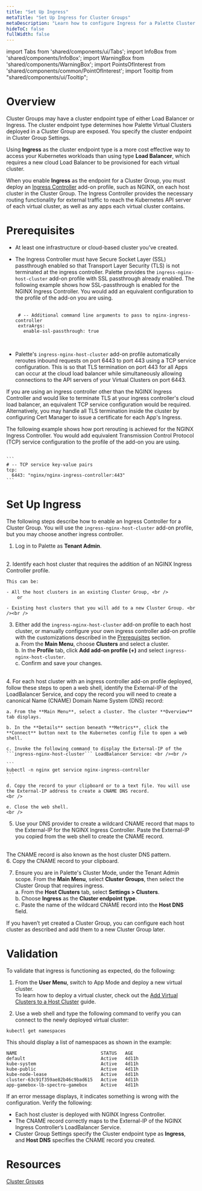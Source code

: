 ```yaml
---
title: "Set Up Ingress"
metaTitle: "Set Up Ingress for Cluster Groups"
metaDescription: "Learn how to configure Ingress for a Palette Cluster Group"
hideToC: false
fullWidth: false
---
```


import Tabs from 'shared/components/ui/Tabs';
import InfoBox from 'shared/components/InfoBox';
import WarningBox from 'shared/components/WarningBox';
import PointsOfInterest from 'shared/components/common/PointOfInterest';
import Tooltip from "shared/components/ui/Tooltip";

# Overview

Cluster Groups may have a cluster endpoint type of either Load Balancer or Ingress. The cluster endpoint type determines how Palette Virtual Clusters deployed in a Cluster Group are exposed. You specify the cluster endpoint in Cluster Group Settings.

Using **Ingress** as the cluster endpoint type is a more cost effective way to access your Kubernetes workloads than using type **Load Balancer**, which requires a new cloud Load Balancer to be provisioned for each virtual cluster.

When you enable **Ingress** as the endpoint for a Cluster Group, you must deploy an [Ingress Controller](https://kubernetes.io/docs/concepts/services-networking/ingress-controllers/) add-on profile, such as NGINX, on each host cluster in the Cluster Group. The Ingress Controller provides the necessary routing functionality for external traffic to reach the Kubernetes API server of each virtual cluster, as well as any apps each virtual cluster contains. 

# Prerequisites

- At least one infrastructure or cloud-based cluster you’ve created.
- The Ingress Controller must have Secure Socket Layer (SSL) passthrough enabled so that Transport Layer Security (TLS) is not terminated at the ingress controller. Palette provides the ```ingress-nginx-host-cluster``` add-on profile with SSL passthrough already enabled. The following example shows how SSL-passthrough is enabled for the NGINX Ingress Controller. You would add an equivalent configuration to the profile of the add-on you are using. <br /><br />

   ```
    # -- Additional command line arguments to pass to nginx-ingress-controller
    extraArgs:   
      enable-ssl-passthrough: true  
    ```
    <br />

 - Palette's ```ingress-nginx-host-cluster``` add-on profile automatically reroutes inbound requests on port 6443 to port 443 using a TCP service configuration. This is so that TLS termination on port 443 for all Apps can occur at the cloud load balancer while simultaneously allowing connections to the API servers of your Virtual Clusters on port 6443. 
 
 If you are using an ingress controller other than the NGINX Ingress Controller and would like to terminate TLS at your ingress controller's cloud load balancer, an equivalent TCP service configuration would be required. Alternatively, you may handle all TLS termination inside the cluster by configuring Cert Manager to issue a certificate for each App's Ingress.<br /> 
 
 The following example shows how port rerouting is achieved for the NGINX Ingress Controller. You would add equivalent Transmission Control Protocol (TCP) service configuration to the profile of the add-on you are using. <br /><br />

    ```
    # -- TCP service key-value pairs
    tcp:   
      6443: "nginx/nginx-ingress-controller:443"  
    ```

# Set Up Ingress

The following steps describe how to enable an Ingress Controller for a Cluster Group. You will use the `ingress-nginx-host-cluster` add-on profile, but you may choose another ingress controller.
<br />

1. Log in to Palette as **Tenant Admin**.
<br />
2. Identify each host cluster that requires the addition of an NGINX Ingress Controller profile.

    This can be:

    - All the host clusters in an existing Cluster Group, <br />
        or
    
    - Existing host clusters that you will add to a new Cluster Group. <br /><br />

3. Either add the ```ingress-nginx-host-cluster``` add-on profile to each host cluster, or manually configure your own ingress controller add-on profile with the customizations described in the [Prerequisites](devx/cluster-groups/ingress-cluster-group#prerequisites) section. <br />
    a. From the **Main Menu**, choose **Clusters** and select a cluster.<br />
    b. In the **Profile** tab, click **Add add-on profile (+)** and select ```ingress-nginx-host-cluster```. <br />
    c. Confirm and save your changes.
<br />
4. For each host cluster with an ingress controller add-on profile deployed, follow these steps to open a web shell, identify the External-IP of the LoadBalancer Service, and copy the record you will need to create a canonical Name (CNAME) Domain Name System (DNS) record:

    a. From the **Main Menu**, select a cluster. The cluster **Overview** tab displays. 

    b. In the **Details** section beneath **Metrics**, click the **Connect** button next to the Kubernetes config file to open a web shell. 
    
    c. Invoke the following command to display the External-IP of the ```ingress-nginx-host-cluster``` LoadBalancer Service: <br /><br />

    ```
    kubectl -n nginx get service nginx-ingress-controller
    ``` 

    d. Copy the record to your clipboard or to a text file. You will use the External-IP address to create a CNAME DNS record.
    <br />

    e. Close the web shell.
    <br />

5. Use your DNS provider to create a wildcard CNAME record that maps to the External-IP for the NGINX Ingress Controller. Paste the External-IP you copied from the web shell to create the CNAME record.
<br />
<InfoBox>
    The CNAME record is also known as the host cluster DNS pattern.
</InfoBox> 
<br />
6. Copy the CNAME record to your clipboard.
<br />

7. Ensure you are in Palette's Cluster Mode, under the Tenant Admin scope. From the **Main Menu**, select **Cluster Groups**, then select the Cluster Group that requires ingress.<br />
    a. From the **Host Clusters** tab, select **Settings > Clusters**.   
    b. Choose **Ingress** as the **Cluster endpoint type**.<br /> 
    c. Paste the name of the wildcard CNAME record into the **Host DNS** field.

<InfoBox>
If you haven’t yet created a Cluster Group, you can configure each host cluster as described and add them to a new Cluster Group later.
</InfoBox>

# Validation

To validate that ingress is functioning as expected, do the following: 

1. From the **User Menu**, switch to App Mode and deploy a new virtual cluster. <br />
    To learn how to deploy a virtual cluster, check out the [Add Virtual Clusters to a Host Cluster](https://docs.spectrocloud.com/clusters/palette-virtual-clusters/add-virtual-cluster-to-host-cluster) guide.

2. Use a web shell and type the following command to verify you can connect to the newly deployed virtual cluster:

```
kubectl get namespaces
```
This should display a list of namespaces as shown in the example: 
<br />

``` 
NAME                               STATUS   AGE
default                            Active   4d11h
kube-system                        Active   4d11h
kube-public                        Active   4d11h
kube-node-lease                    Active   4d11h
cluster-63c91f359ae82b46c9bad615   Active   4d11h
app-gamebox-lb-spectro-gamebox     Active   4d11h
```

If an error message displays, it indicates something is wrong with the configuration. Verify the following:

- Each host cluster is deployed with NGINX Ingress Controller.
- The CNAME record correctly maps to the External-IP of the NGINX Ingress Controller’s LoadBalancer Service.
- Cluster Group Settings specify the Cluster endpoint type as **Ingress**, and **Host DNS** specifies the CNAME record you created.

# Resources

[Cluster Groups](https://docs.spectrocloud.com/devx/cluster-groups)







